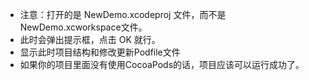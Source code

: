 - 注意：打开的是 NewDemo.xcodeproj 文件，而不是 NewDemo.xcworkspace文件。
- 此时会弹出提示框，点击 OK 就行。
- 显示此时项目结构和修改更新Podfile文件
- 如果你的项目里面没有使用CocoaPods的话，项目应该可以运行成功了。